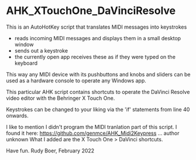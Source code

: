 # AHK_XTouchOne_DaVinciResolve

This is an AutoHotKey script that translates MIDI messages into keystrokes
 - reads incoming MIDI messages and displays them in a small desktop window
 - sends out a keystroke
 - the currently open app receives these as if they were typed on the keyboard
 
 This way any MIDI device with its pushbuttons and knobs and sliders can be used as a hardware
 console to operate any Windows app.
 
 This particular AHK script contains shortcuts to operate the DaVinci Resolve
 video editor with the Behringer X Touch One.
 
 Keystrokes can be changed to your liking via the 'if' statements from line 40 onwards.
 
 I like to mention I didn't program the MIDI tranlation part of this script.
 I found it here: https://github.com/genmce/AHK_Midi2Keypress ... author unknown
 What I added are the X Touch One > DaVinci shortcuts.
 
 Have fun.
 Rudy Boer, February 2022
 
